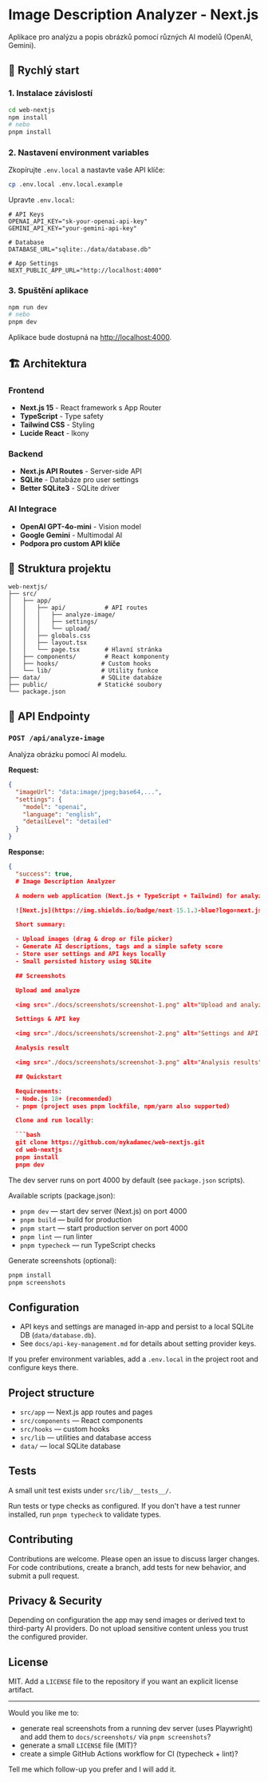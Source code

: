 # Image Description Analyzer - Next.js

Aplikace pro analýzu a popis obrázků pomocí různých AI modelů (OpenAI, Gemini).

## 🚀 Rychlý start

### 1. Instalace závislostí

```bash
cd web-nextjs
npm install
# nebo
pnpm install
```

### 2. Nastavení environment variables

Zkopírujte `.env.local` a nastavte vaše API klíče:

```bash
cp .env.local .env.local.example
```

Upravte `.env.local`:

```env
# API Keys
OPENAI_API_KEY="sk-your-openai-api-key"
GEMINI_API_KEY="your-gemini-api-key"

# Database
DATABASE_URL="sqlite:./data/database.db"

# App Settings
NEXT_PUBLIC_APP_URL="http://localhost:4000"
```

### 3. Spuštění aplikace

```bash
npm run dev
# nebo
pnpm dev
```

Aplikace bude dostupná na [http://localhost:4000](http://localhost:4000).

## 🏗️ Architektura

### Frontend
- **Next.js 15** - React framework s App Router
- **TypeScript** - Type safety
- **Tailwind CSS** - Styling
- **Lucide React** - Ikony

### Backend
- **Next.js API Routes** - Server-side API
- **SQLite** - Databáze pro user settings
- **Better SQLite3** - SQLite driver

### AI Integrace
- **OpenAI GPT-4o-mini** - Vision model
- **Google Gemini** - Multimodal AI
- **Podpora pro custom API klíče**

## 📁 Struktura projektu

```
web-nextjs/
├── src/
│   ├── app/
│   │   ├── api/           # API routes
│   │   │   ├── analyze-image/
│   │   │   ├── settings/
│   │   │   └── upload/
│   │   ├── globals.css
│   │   ├── layout.tsx
│   │   └── page.tsx       # Hlavní stránka
│   ├── components/        # React komponenty
│   ├── hooks/            # Custom hooks
│   └── lib/              # Utility funkce
├── data/                 # SQLite databáze
├── public/              # Statické soubory
└── package.json
```

## 🔧 API Endpointy

### `POST /api/analyze-image`
Analýza obrázku pomocí AI modelu.

**Request:**
```json
{
  "imageUrl": "data:image/jpeg;base64,...",
  "settings": {
    "model": "openai",
    "language": "english",
    "detailLevel": "detailed"
  }
}
```

**Response:**
```json
{
  "success": true,
  # Image Description Analyzer

  A modern web application (Next.js + TypeScript + Tailwind) for analyzing images and generating AI-powered descriptions, tags and safety insights.

  ![Next.js](https://img.shields.io/badge/next-15.1.3-blue?logo=next.js) ![React](https://img.shields.io/badge/react-18.2.0-61dafb?logo=react) ![Tailwind](https://img.shields.io/badge/tailwindcss-3.4-teal) ![TypeScript](https://img.shields.io/badge/typescript-%23599cfe) ![License](https://img.shields.io/badge/license-MIT-lightgrey)

  Short summary:

  - Upload images (drag & drop or file picker)
  - Generate AI descriptions, tags and a simple safety score
  - Store user settings and API keys locally
  - Small persisted history using SQLite

  ## Screenshots

  Upload and analyze

  <img src="./docs/screenshots/screenshot-1.png" alt="Upload and analyze" width="900" />

  Settings & API key

  <img src="./docs/screenshots/screenshot-2.png" alt="Settings and API key" width="900" />

  Analysis result

  <img src="./docs/screenshots/screenshot-3.png" alt="Analysis results" width="900" />

  ## Quickstart

  Requirements:
  - Node.js 18+ (recommended)
  - pnpm (project uses pnpm lockfile, npm/yarn also supported)

  Clone and run locally:

  ```bash
  git clone https://github.com/nykadamec/web-nextjs.git
  cd web-nextjs
  pnpm install
  pnpm dev
  ```

  The dev server runs on port 4000 by default (see `package.json` scripts).

  Available scripts (package.json):

  - `pnpm dev` — start dev server (Next.js) on port 4000
  - `pnpm build` — build for production
  - `pnpm start` — start production server on port 4000
  - `pnpm lint` — run linter
  - `pnpm typecheck` — run TypeScript checks

  Generate screenshots (optional):

  ```bash
  pnpm install
  pnpm screenshots
  ```

  ## Configuration

  - API keys and settings are managed in-app and persist to a local SQLite DB (`data/database.db`).
  - See `docs/api-key-management.md` for details about setting provider keys.

  If you prefer environment variables, add a `.env.local` in the project root and configure keys there.

  ## Project structure

  - `src/app` — Next.js app routes and pages
  - `src/components` — React components
  - `src/hooks` — custom hooks
  - `src/lib` — utilities and database access
  - `data/` — local SQLite database

  ## Tests

  A small unit test exists under `src/lib/__tests__/`.

  Run tests or type checks as configured. If you don't have a test runner installed, run `pnpm typecheck` to validate types.

  ## Contributing

  Contributions are welcome. Please open an issue to discuss larger changes. For code contributions, create a branch, add tests for new behavior, and submit a pull request.

  ## Privacy & Security

  Depending on configuration the app may send images or derived text to third-party AI providers. Do not upload sensitive content unless you trust the configured provider.

  ## License

  MIT. Add a `LICENSE` file to the repository if you want an explicit license artifact.

  ---

  Would you like me to:

  - generate real screenshots from a running dev server (uses Playwright) and add them to `docs/screenshots/` via `pnpm screenshots`?
  - generate a small `LICENSE` file (MIT)?
  - create a simple GitHub Actions workflow for CI (typecheck + lint)?

  Tell me which follow-up you prefer and I will add it.
